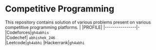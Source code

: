 # Competitive Programming
This repository contains solution of various problems present on various competitive programming platforms.
| |PROFILE|
|----------------|-
|Codeforces|`gh4abhis`          
|Codechef| `abhishek_246`        
|Leetcode|`gh4abhi`
|Hackerrank|`gh4abhi`
